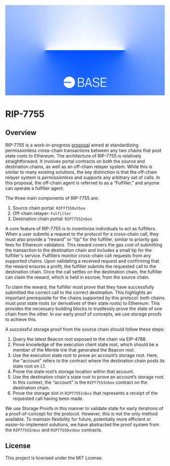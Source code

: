 ![Base](logo.webp)

# RIP-7755

## Overview

RIP-7755 is a work-in-progress [proposal](https://github.com/ethereum/RIPs/pull/31) aimed at standardizing permissionless cross-chain transactions between any two chains that post state roots to Ethereum. The architecture of RIP-7755 is relatively straightforward. It involves portal contracts on both the source and destination chains, as well as an off-chain relayer system. While this is similar to many existing solutions, the key distinction is that the off-chain relayer system is _permissionless_ and supports any arbitrary set of calls. In this proposal, the off-chain agent is referred to as a “Fulfiller,” and anyone can operate a fulfiller agent.

The three main components of RIP-7755 are:

1. Source chain portal: `RIP7755Outbox`
2. Off-chain relayer: `Fulfiller`
3. Destination chain portal: `RIP7755Inbox`

A core feature of RIP-7755 is to incentivize individuals to act as fulfillers. When a user submits a request to the protocol for a cross-chain call, they must also provide a “reward” or “tip” for the fulfiller, similar to priority gas fees for Ethereum validators. This reward covers the gas cost of submitting the transaction to the destination chain and includes a small tip for the fulfiller's service. Fulfillers monitor cross-chain call requests from any supported chains. Upon validating a received request and confirming that the reward ensures a profit, the fulfiller submits the requested call to the destination chain. Once the call settles on the destination chain, the fulfiller can claim the reward, which is held in escrow, from the source chain.

To claim the reward, the fulfiller must _prove_ that they have successfully submitted the correct call to the correct destination. This highlights an important prerequisite for the chains supported by this protocol: both chains must post state roots (or derivatives of their state roots) to Ethereum. This provides the necessary building blocks to trustlessly prove the state of one chain from the other. In our early proof of concepts, we use storage proofs to achieve this.

A successful storage proof from the source chain should follow these steps:

1. Query the latest Beacon root exposed to the chain via EIP-4788.
2. Prove knowledge of the execution client state root, which should be a member of the Merkle trie that generated the Beacon root.
3. Use the execution state root to prove an account’s storage root. Here, the “account” refers to the contract where the destination chain posts its state root on L1.
4. Prove the state root’s storage location within that account.
5. Use the destination chain's state root to prove an account’s storage root. In this context, the “account” is the `RIP7755Inbox` contract on the destination chain.
6. Prove the storage slot in `RIP7755Inbox` that represents a receipt of the requested call having been made.

We use Storage Proofs in this manner to validate state for early iterations of a proof-of-concept for the protocol. However, this is not the only method available. To maintain flexibility for future, potentially more efficient or easier-to-implement solutions, we have abstracted the proof system from the `RIP7755Inbox` and `RIP7755Outbox` contracts.

## License

This project is licensed under the MIT License.
